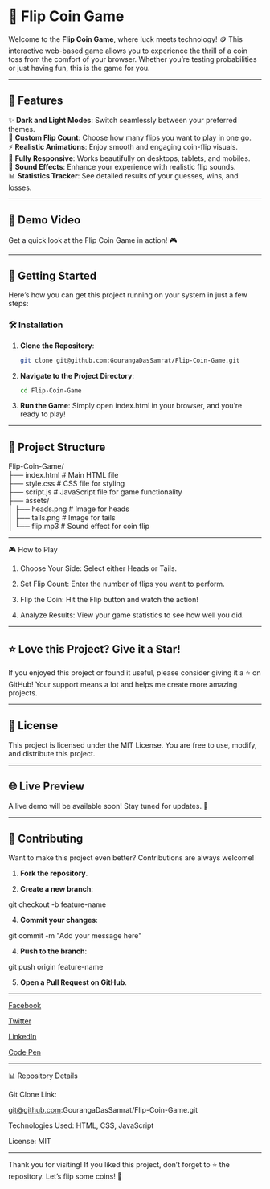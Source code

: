 # 🎲 **Flip Coin Game**  

Welcome to the **Flip Coin Game**, where luck meets technology! 🪙 This interactive web-based game allows you to experience the thrill of a coin toss from the comfort of your browser. Whether you’re testing probabilities or just having fun, this is the game for you.  


---

## 🌟 **Features**  

✨ **Dark and Light Modes**: Switch seamlessly between your preferred themes.  
🔢 **Custom Flip Count**: Choose how many flips you want to play in one go.  
⚡ **Realistic Animations**: Enjoy smooth and engaging coin-flip visuals.  
📱 **Fully Responsive**: Works beautifully on desktops, tablets, and mobiles.  
🎵 **Sound Effects**: Enhance your experience with realistic flip sounds.  
📊 **Statistics Tracker**: See detailed results of your guesses, wins, and losses.  

---

## 🎥 **Demo Video**  

Get a quick look at the Flip Coin Game in action! 🎮  



---

## 🚀 **Getting Started**  

Here’s how you can get this project running on your system in just a few steps:  

### 🛠️ Installation  

1. **Clone the Repository**:  
   ```bash  
   git clone git@github.com:GourangaDasSamrat/Flip-Coin-Game.git

2. **Navigate to the Project Directory**:
   ```bash
   cd Flip-Coin-Game

3. **Run the Game**:
   Simply open index.html in your browser, and you’re ready to play!




---

## 📂 Project Structure

Flip-Coin-Game/  
├── index.html       # Main HTML file  
├── style.css        # CSS file for styling  
├── script.js        # JavaScript file for game functionality  
├── assets/  
│   ├── heads.png    # Image for heads  
│   ├── tails.png    # Image for tails  
│   └── flip.mp3     # Sound effect for coin flip


---

🎮 How to Play

1. Choose Your Side: Select either Heads or Tails.


2. Set Flip Count: Enter the number of flips you want to perform.


3. Flip the Coin: Hit the Flip button and watch the action!


4. Analyze Results: View your game statistics to see how well you did.




---

## ⭐ Love this Project? Give it a Star!

If you enjoyed this project or found it useful, please consider giving it a ⭐ on GitHub! Your support means a lot and helps me create more amazing projects.


---

## 📝 License

This project is licensed under the MIT License. You are free to use, modify, and distribute this project.


---

## 🌐 Live Preview

A live demo will be available soon! Stay tuned for updates. 🚀


---

## 🤝 Contributing

Want to make this project even better? Contributions are always welcome!

1. **Fork the repository**.

2. **Create a new branch**:

git checkout -b feature-name


4. **Commit your changes**:

git commit -m "Add your message here"


4. **Push to the branch**:

git push origin feature-name


5. **Open a Pull Request on GitHub**.




---

[Facebook](https://www.facebook.com/gourangadassamrat)

[Twitter](https://x.com/gouranga_khulna)

[LinkedIn](https://bd.linkedin.com/in/gouranga-das-samrat-330311294)

[Code Pen](https://codepen.io/gouranga-das-samrat)


---

📊 Repository Details

Git Clone Link:

git@github.com:GourangaDasSamrat/Flip-Coin-Game.git

Technologies Used: HTML, CSS, JavaScript

License: MIT



---

Thank you for visiting! If you liked this project, don’t forget to ⭐ the repository. Let’s flip some coins! 🎉

